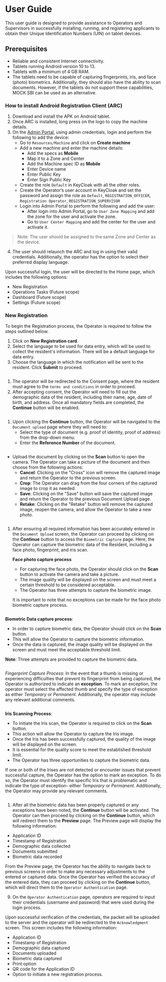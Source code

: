 # User Guide

This user guide is designed to provide assistance to Operators and Supervisors in successfully installing, running, and registering applicants to obtain their Unique Identification Numbers (UIN) on tablet devices.

## Prerequisites

* Reliable and consistent Internet connectivity.
* Tablets running Android version 10 to 13.
* Tablets with a minimum of 4 GB RAM.
* The tablets need to be capable of capturing fingerprints, iris, and face (photo) biometrics. Additionally, they should also have the ability to scan documents. However, if the tablets do not support these capabilities, MOCK SBI can be used as an alternative.

### How to install Android Registration Client (ARC)

1. Download and install the APK on Android tablet.
2. Once ARC is installed, long press on the logo to copy the machine details.
3. On the [Admin Portal](https://docs.mosip.io/1.2.0/modules/administration/admin-portal-user-guide), using admin credentials, login and perform the following to add the device:
   * Go to `Resources/Machine` and click on **Create machine**
   * Add a new machine and enter the machine details:
     * Add the specs as **Mobile**
     * Map it to a Zone and Center
     * Add the Machine spec ID as **Mobile**
     * Enter Device name
     * Enter Public Key
     * Enter Sign Public Key
   * Create the role `Default` in KeyCloak with all the other roles.
   * Create the Operator’s user account in KeyCloak and set the password and assign the role as `Default`, `REGISTRATION_OFFICER`, `Registration Operator`, `REGISTRATION_SUPERVISOR`
   * Login into Admin Portal to perform the following and add the user:
     * After login into Admin Portal, go to `User Zone Mapping` and add the zone for the user and activate the zone.
     * Go to `User Center Mapping` and add the center for the user and activate it.

> Note: The user should be assigned to the same Zone and Center as the device.

4. The user should relaunch the ARC and log in using their valid credentials. Additionally, the operator has the option to select their preferred display language.

Upon successful login, the user will be directed to the Home page, which includes the following options:

* New Registration
* Operations Tasks (Future scope)
* Dashboard (Future scope)
* Settings (Future scope)

### New Registration

To begin the Registration process, the Operator is required to follow the steps outlined below.

1. Click on **New Registration card**.
2. Select the language to be used for data entry, which will be used to collect the resident's information. There will be a default language for data entry.
3. Choose the language in which the notification will be sent to the resident. Click **Submit** to proceed.

<figure><img src=".gitbook/assets/arc-newregistration-Page-1.png" alt=""><figcaption></figcaption></figure>

1. The operator will be redirected to the Consent page, where the resident must agree to the `terms and conditions` in order to proceed.
2. After accepting consent, the Operator will need to fill out the demographic data of the resident, including their name, age, date of birth, and address. Once all mandatory fields are completed, the **Continue** button will be enabled.

<figure><img src=".gitbook/assets/arc-newregistration-Page-2.png" alt=""><figcaption></figcaption></figure>

1. Upon clicking the **Continue** button, the Operator will be navigated to the `Document upload` page where they will need to:
   * Select the type of document (e.g. proof of identity, proof of address) from the drop-down menu.
   * Enter the **Reference Number** of the document.

<figure><img src=".gitbook/assets/arc-newregistration-Page-3.png" alt=""><figcaption></figcaption></figure>

* Upload the document by clicking on the **Scan** button to open the camera. The Operator can take a picture of the document and then choose from the following actions:
  * **Cancel**: Clicking on the "Cross" icon will remove the captured image and return the Operator to the previous screen.
  * **Crop**: The Operator can drag from the four corners of the captured image to crop it as needed.
  * **Save**: Clicking on the "Save" button will save the captured image and return the Operator to the previous Document Upload page.
  * **Retake**: Clicking on the "Retake" button will remove the captured image, reopen the camera, and allow the Operator to take a new photo.

<figure><img src=".gitbook/assets/arc-newregistration-Page-4.png" alt=""><figcaption></figcaption></figure>

1.  After ensuring all required information has been accurately entered in the `Document Upload` screen, the Operator can proceed by clicking on the **Continue** button to access the `Biometric Capture` page. Here, the Operator can capture the biometric data of the Resident, including a face photo, fingerprint, and iris scan.

    **Face photo capture process**

    * For capturing the face photo, the Operator should click on the **Scan** button to activate the camera and take a picture.
    * The image quality will be displayed on the screen and must meet a certain threshold to be considered acceptable.
    * The Operator has three attempts to capture the biometric image.

    It is important to note that no exceptions can be made for the face photo biometric capture process.

<figure><img src=".gitbook/assets/arc-newregistration-Page-5 (1).png" alt=""><figcaption></figcaption></figure>

**Biometric Data capture process**:

* In order to capture biometric data, the Operator should click on the **Scan** button.
* This will allow the Operator to capture the biometric information.
* Once the data is captured, the image quality will be displayed on the screen and must meet the acceptable threshold limit.

**Note**: Three attempts are provided to capture the biometric data.



<figure><img src=".gitbook/assets/arc-newregistration-Page-6.png" alt=""><figcaption></figcaption></figure>



_Fingerprint Capture Process_: In the event that a thumb is missing or experiencing difficulties that prevent its fingerprint from being captured, the Operator is authorized to indicate an **exception**. To mark an exception, the operator must select the affected thumb and specify the type of exception as either _Temporary_ or _Permanent_. Additionally, the operator may include any relevant additional comments.



<figure><img src=".gitbook/assets/arc-newregistration-Page-7.png" alt=""><figcaption></figcaption></figure>

**Iris Scanning Process**:

* To initiate the Iris scan, the Operator is required to click on the **Scan** button.
* This action will allow the Operator to capture the Iris image.
* Once the Iris has been successfully captured, the quality of the image will be displayed on the screen.
* It is essential for the quality score to meet the established threshold limit.
* The Operator has three opportunities to capture the biometric data.

If one or both of the Irises are not detected or encounter issues that prevent successful capture, the Operator has the option to mark an exception. To do so, the Operator must identify the specific Iris that is problematic and indicate the type of exception- either _Temporary_ or _Permanent_. Additionally, the Operator may provide any relevant comments.



<figure><img src=".gitbook/assets/arc-newregistration-Page-8.png" alt=""><figcaption></figcaption></figure>

1. After all the biometric data has been properly captured or any exceptions have been noted, the **Continue** button will be activated. The Operator can then proceed by clicking on the **Continue** button, which will redirect them to the **Preview** page. The Preview page will display the following information:

* Application ID
* Timestamp of Registration
* Demographic data collected
* Documents submitted
* Biometric data recorded

From the Preview page, the Operator has the ability to navigate back to previous screens in order to make any necessary adjustments to the entered or captured data. Once the Operator has verified the accuracy of the entered data, they can proceed by clicking on the **Continue** button, which will direct them to the `Operator Authentication` page.

9. On the `Operator Authentication` page, operators are required to input their credentials (username and password) that were used during the login process.

Upon successful verification of the credentials, the packet will be uploaded to the server and the operator will be redirected to the `Acknowledgment` screen. This screen includes the following information:

* Application ID
* Timestamp of Registration
* Demographic data captured
* Documents uploaded
* Biometric data captured
* Print option
* QR code for the Application ID
* Option to initiate a new registration process.



<figure><img src=".gitbook/assets/arc-newregistration-Page-9.png" alt=""><figcaption></figcaption></figure>

